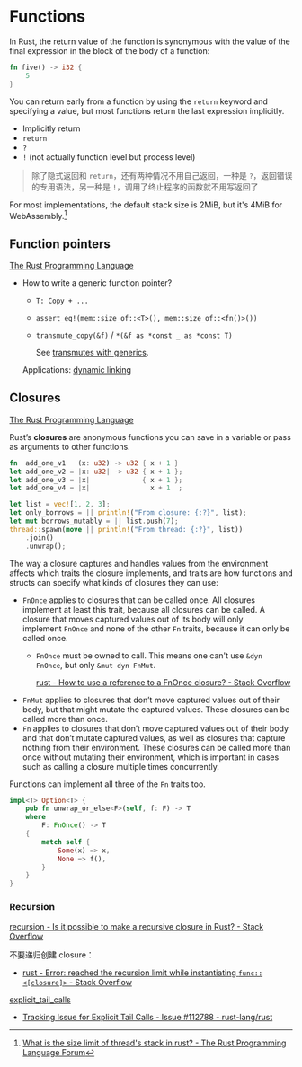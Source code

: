 # Functions
In Rust, the return value of the function is synonymous with the value of the final expression in the block of the body of a function:
```rust
fn five() -> i32 {
    5
}
```

You can return early from a function by using the `return` keyword and specifying a value, but most functions return the last expression implicitly.
- Implicitly return
- `return`
- `?`
- `!` (not actually function level but process level)

> 除了隐式返回和 `return`，还有两种情况不用自己返回，一种是 `?`，返回错误的专用语法，另一种是 `!`，调用了终止程序的函数就不用写返回了

For most implementations, the default stack size is 2MiB, but it's 4MiB for WebAssembly.[^stack-tiger]

## Function pointers
[The Rust Programming Language](https://doc.rust-lang.org/book/ch19-05-advanced-functions-and-closures.html#function-pointers)

- How to write a generic function pointer?
  - `T: Copy + ...`
  - `assert_eq!(mem::size_of::<T>(), mem::size_of::<fn()>())`
  - `transmute_copy(&f)` / `*(&f as *const _ as *const T)`

    See [transmutes with generics](Type%20System/Conversions.md#with-generics).

  Applications: [dynamic linking](../Build/rustc/Linkage.md#cdylib)

## Closures
[The Rust Programming Language](https://doc.rust-lang.org/book/ch13-01-closures.html)

Rust’s **closures** are anonymous functions you can save in a variable or pass as arguments to other functions.

```rust
fn  add_one_v1   (x: u32) -> u32 { x + 1 }
let add_one_v2 = |x: u32| -> u32 { x + 1 };
let add_one_v3 = |x|             { x + 1 };
let add_one_v4 = |x|               x + 1  ;
```

```rust
let list = vec![1, 2, 3];
let only_borrows = || println!("From closure: {:?}", list);
let mut borrows_mutably = || list.push(7);
thread::spawn(move || println!("From thread: {:?}", list))
    .join()
    .unwrap();
```

The way a closure captures and handles values from the environment affects which traits the closure implements, and traits are how functions and structs can specify what kinds of closures they can use:
- `FnOnce` applies to closures that can be called once. All closures implement at least this trait, because all closures can be called. A closure that moves captured values out of its body will only implement `FnOnce` and none of the other `Fn` traits, because it can only be called once.
  - `FnOnce` must be owned to call. This means one can't use `&dyn FnOnce`, but only `&mut dyn FnMut`.

    [rust - How to use a reference to a FnOnce closure? - Stack Overflow](https://stackoverflow.com/questions/54491654/how-to-use-a-reference-to-a-fnonce-closure)
- `FnMut` applies to closures that don’t move captured values out of their body, but that might mutate the captured values. These closures can be called more than once.
- `Fn` applies to closures that don’t move captured values out of their body and that don’t mutate captured values, as well as closures that capture nothing from their environment. These closures can be called more than once without mutating their environment, which is important in cases such as calling a closure multiple times concurrently.

Functions can implement all three of the `Fn` traits too.

```rust
impl<T> Option<T> {
    pub fn unwrap_or_else<F>(self, f: F) -> T
    where
        F: FnOnce() -> T
    {
        match self {
            Some(x) => x,
            None => f(),
        }
    }
}
```

### Recursion
[recursion - Is it possible to make a recursive closure in Rust? - Stack Overflow](https://stackoverflow.com/questions/16946888/is-it-possible-to-make-a-recursive-closure-in-rust)

不要递归创建 closure：
- [rust - Error: reached the recursion limit while instantiating `func::<[closure]>` - Stack Overflow](https://stackoverflow.com/questions/54613966/error-reached-the-recursion-limit-while-instantiating-funcclosure)

[explicit_tail_calls](https://github.com/phi-go/rfcs/blob/guaranteed-tco/text/0000-explicit-tail-calls.md)
- [Tracking Issue for Explicit Tail Calls - Issue #112788 - rust-lang/rust](https://github.com/rust-lang/rust/issues/112788)


[^stack-tiger]: [What is the size limit of thread's stack in rust? - The Rust Programming Language Forum](https://users.rust-lang.org/t/what-is-the-size-limit-of-threads-stack-in-rust/11867)